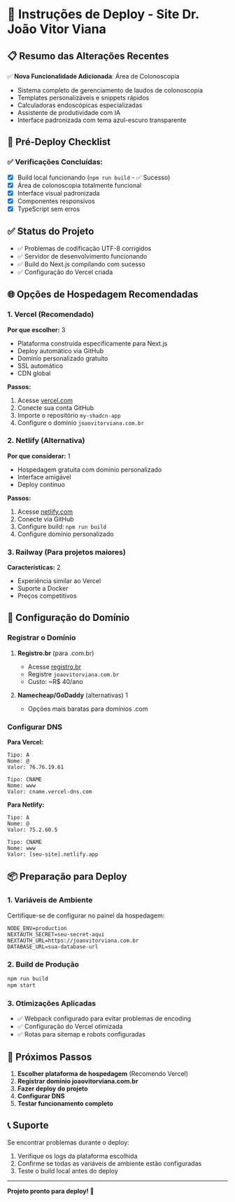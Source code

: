 # 🚀 Instruções de Deploy - Site Dr. João Vitor Viana

## 📋 Resumo das Alterações Recentes

✅ **Nova Funcionalidade Adicionada**: Área de Colonoscopia
- Sistema completo de gerenciamento de laudos de colonoscopia
- Templates personalizáveis e snippets rápidos
- Calculadoras endoscópicas especializadas
- Assistente de produtividade com IA
- Interface padronizada com tema azul-escuro transparente

## 🔧 Pré-Deploy Checklist

### ✅ Verificações Concluídas:
- [x] Build local funcionando (`npm run build` - ✅ Sucesso)
- [x] Área de colonoscopia totalmente funcional
- [x] Interface visual padronizada
- [x] Componentes responsivos
- [x] TypeScript sem erros

## ✅ Status do Projeto

- ✅ Problemas de codificação UTF-8 corrigidos
- ✅ Servidor de desenvolvimento funcionando
- ✅ Build do Next.js compilando com sucesso
- ✅ Configuração do Vercel criada

## 🌐 Opções de Hospedagem Recomendadas

### 1. **Vercel (Recomendado)**

**Por que escolher:** <mcreference link="https://makerkit.dev/blog/tutorials/best-hosting-nextjs" index="3">3</mcreference>

- Plataforma construída especificamente para Next.js
- Deploy automático via GitHub
- Domínio personalizado gratuito
- SSL automático
- CDN global

**Passos:**

1. Acesse [vercel.com](https://vercel.com)
2. Conecte sua conta GitHub
3. Importe o repositório `my-shadcn-app`
4. Configure o domínio `joaovitorviana.com.br`

### 2. **Netlify (Alternativa)**

**Por que considerar:** <mcreference link="https://www.reddit.com/r/nextjs/comments/1b4kn04/best_hosting_provider_for_nextjs_with_a_custom/" index="1">1</mcreference>

- Hospedagem gratuita com domínio personalizado
- Interface amigável
- Deploy contínuo

**Passos:**

1. Acesse [netlify.com](https://netlify.com)
2. Conecte via GitHub
3. Configure build: `npm run build`
4. Configure domínio personalizado

### 3. **Railway (Para projetos maiores)**

**Características:** <mcreference link="https://www.reddit.com/r/nextjs/comments/1atzu1t/vercel_alternatives/" index="2">2</mcreference>

- Experiência similar ao Vercel
- Suporte a Docker
- Preços competitivos

## 🔧 Configuração do Domínio

### Registrar o Domínio

1. **Registro.br** (para .com.br)
   - Acesse [registro.br](https://registro.br)
   - Registre `joaovitorviana.com.br`
   - Custo: ~R$ 40/ano

2. **Namecheap/GoDaddy** (alternativas) <mcreference link="https://www.reddit.com/r/nextjs/comments/1b4kn04/best_hosting_provider_for_nextjs_with_a_custom/" index="1">1</mcreference>
   - Opções mais baratas para domínios .com

### Configurar DNS

**Para Vercel:**

```
Tipo: A
Nome: @
Valor: 76.76.19.61

Tipo: CNAME
Nome: www
Valor: cname.vercel-dns.com
```

**Para Netlify:**

```
Tipo: A
Nome: @
Valor: 75.2.60.5

Tipo: CNAME
Nome: www
Valor: [seu-site].netlify.app
```

## 📦 Preparação para Deploy

### 1. Variáveis de Ambiente

Certifique-se de configurar no painel da hospedagem:

```env
NODE_ENV=production
NEXTAUTH_SECRET=seu-secret-aqui
NEXTAUTH_URL=https://joaovitorviana.com.br
DATABASE_URL=sua-database-url
```

### 2. Build de Produção

```bash
npm run build
npm start
```

### 3. Otimizações Aplicadas

- ✅ Webpack configurado para evitar problemas de encoding
- ✅ Configuração do Vercel otimizada
- ✅ Rotas para sitemap e robots configuradas

## 🎯 Próximos Passos

1. **Escolher plataforma de hospedagem** (Recomendo Vercel)
2. **Registrar domínio joaovitorviana.com.br**
3. **Fazer deploy do projeto**
4. **Configurar DNS**
5. **Testar funcionamento completo**

## 📞 Suporte

Se encontrar problemas durante o deploy:

1. Verifique os logs da plataforma escolhida
2. Confirme se todas as variáveis de ambiente estão configuradas
3. Teste o build local antes do deploy

---

**Projeto pronto para deploy! 🚀**
